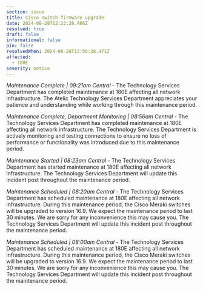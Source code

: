 ```yaml
---
section: issue
title: Cisco switch firmware upgrade
date: 2024-08-28T12:23:28.466Z
resolved: true
draft: false
informational: false
pin: false
resolvedWhen: 2024-08-28T12:56:28.471Z
affected:
  - 180E
severity: notice
---
```

*Maintenance Complete | 09:21am Central* - The Technology Services Department has completed maintenance at 180E affecting all network infrastructure. The Atelic Technology Services Department appreciates your patience and understanding while working through this maintenance period.

*Maintenance Complete, Department Monitoring | 08:56am Central* - The Technology Services Department has completed maintenance at 180E affecting all network infrastructure. The Technology Services Department is actively monitoring and testing connections to ensure no loss of performance or functionality was introduced due to this maintenance period.

*Maintenance Started | 08:23am Central* - The Technology Services Department has started maintenance at 180E affecting all network infrastructure. The Technology Services Department will update this incident post throughout the maintenance period.

*Maintenance Scheduled | 08:20am Central* - The Technology Services Department has scheduled maintenance at 180E affecting all network infrastructure. During this maintenance period, the Cisco Meraki switches will be upgraded to version 16.9. We expect the maintenance period to last 30 minutes. We are sorry for any inconvenience this may cause you. The Technology Services Department will update this incident post throughout the maintenance period.

*Maintenance Scheduled | 08:00am Central* - The Technology Services Department has scheduled maintenance at 180E affecting all network infrastructure. During this maintenance period, the Cisco Meraki switches will be upgraded to version 16.9. We expect the maintenance period to last 30 minutes. We are sorry for any inconvenience this may cause you. The Technology Services Department will update this incident post throughout the maintenance period.